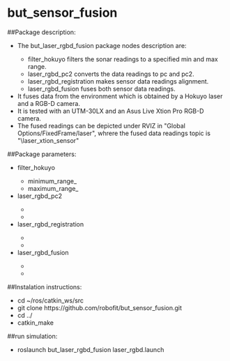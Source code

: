 # but_sensor_fusion


##Package description:

<ul>
  <li> The but_laser_rgbd_fusion package nodes description are: </li>
    <ul>
      <li> filter_hokuyo filters the sonar readings to a specified min and max range. </li>
      <li> laser_rgbd_pc2 converts the data readings to pc and pc2. </li>
      <li> laser_rgbd_registration makes sensor data readings alignment. </li>
      <li> laser_rgbd_fusion fuses both sensor data readings. </li>
    </ul>
  </li>
  <li> It fuses data from the environment which is obtained  by a Hokuyo laser and a RGB-D camera. </li>
  <li> It is tested with an UTM-30LX  and an Asus Live Xtion Pro RGB-D camera. </li>
  <li> The fused readings can be depicted under RVIZ in "Global Options/FixedFrame/laser", whrere the fused data readings topic is "\laser_xtion_sensor" </li>
</ul>


##Package parameters:
<ul>
  <li> filter_hokuyo </li>
     <ul>
        <li> minimum_range_ </li>
        <li> maximum_range_ </li>
     </ul>
  <li> laser_rgbd_pc2 </li>
     <ul>
        <li> </li>
        <li> </li>
     </ul>
  <li> laser_rgbd_registration </li>
     <ul>
        <li> </li>
        <li> </li>
     </ul>
  <li> laser_rgbd_fusion </li>
     <ul>
        <li> </li>
        <li> </li>
     </ul>
</ul>


##Instalation instructions:
<ul>
  <li> cd ~/ros/catkin_ws/src </li>
  <li> git clone https://github.com/robofit/but_sensor_fusion.git </li>
  <li> cd ../ </li>
  <li> catkin_make </li>
</ul>

##run simulation:
<ul>
  <li> roslaunch but_laser_rgbd_fusion laser_rgbd.launch
</ul>








